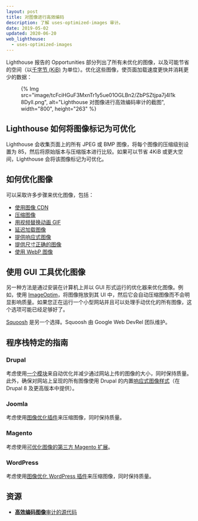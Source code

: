 ```yaml
---
layout: post
title: 对图像进行高效编码
description: 了解 uses-optimized-images 审计。
date: 2019-05-02
updated: 2020-06-20
web_lighthouse:
  - uses-optimized-images
---
```


Lighthouse 报告的 Opportunities 部分列出了所有未优化的图像，以及可能节省的空间（以[千字节 (KiB)](https://en.wikipedia.org/wiki/Kibibyte) 为单位）。优化这些图像，使页面加载速度更快并消耗更少的数据：

<figure>{% Img src="image/tcFciHGuF3MxnTr1y5ue01OGLBn2/ZbPSZtjpa7j4I1k8DylI.png", alt="Lighthouse 对图像进行高效编码审计的截图", width="800", height="263" %}</figure>

## Lighthouse 如何将图像标记为可优化

Lighthouse 会收集页面上的所有 JPEG 或 BMP 图像，将每个图像的压缩级别设置为 85，然后将原始版本与压缩版本进行比较。如果可以节省 4KiB 或更大空间，Lighthouse 会将该图像标记为可优化。

## 如何优化图像

可以采取许多步骤来优化图像，包括：

- [使用图像 CDN](/image-cdns/)
- [压缩图像](/use-imagemin-to-compress-images)
- [用视频替换动画 GIF](/replace-gifs-with-videos)
- [延迟加载图像](/use-lazysizes-to-lazyload-images)
- [提供响应式图像](/serve-responsive-images)
- [提供尺寸正确的图像](/serve-images-with-correct-dimensions)
- [使用 WebP 图像](/serve-images-webp)

## 使用 GUI 工具优化图像

另一种方法是通过安装在计算机上并以 GUI 形式运行的优化器来优化图像。例如，使用 [ImageOptim](https://imageoptim.com/mac)，将图像拖放到其 UI 中，然后它会自动压缩图像而不会明显影响质量。如果您正在运行一个小型网站并且可以处理手动优化的所有图像，这个选项可能已经足够好了。

[Squoosh](https://squoosh.app/) 是另一个选择。Squoosh 由 Google Web DevRel 团队维护。

## 程序栈特定的指南

### Drupal

考虑使用[一个模块](https://www.drupal.org/project/project_module?f%5B0%5D=&f%5B1%5D=&f%5B2%5D=im_vid_3%3A123&f%5B3%5D=&f%5B4%5D=sm_field_project_type%3Afull&f%5B5%5D=&f%5B6%5D=&text=optimize+images&solrsort=iss_project_release_usage+desc&op=Search)来自动优化并减少通过网站上传的图像的大小，同时保持质量。此外，确保对网站上呈现的所有图像使用 Drupal 的内置[响应式图像样式](https://www.drupal.org/docs/8/mobile-guide/responsive-images-in-drupal-8)（在 Drupal 8 及更高版本中提供）。

### Joomla

考虑使用[图像优化插件](https://extensions.joomla.org/instant-search/?jed_live%5Bquery%5D=performance)来压缩图像，同时保持质量。

### Magento

考虑使用[可优化图像的第三方 Magento 扩展](https://marketplace.magento.com/catalogsearch/result/?q=optimize%20image)。

### WordPress

考虑使用[图像优化 WordPress 插件](https://wordpress.org/plugins/search/optimize+images/)来压缩图像，同时保持质量。

## 资源

- [**高效编码图像**审计的源代码](https://github.com/GoogleChrome/lighthouse/blob/master/lighthouse-core/audits/byte-efficiency/uses-optimized-images.js)

